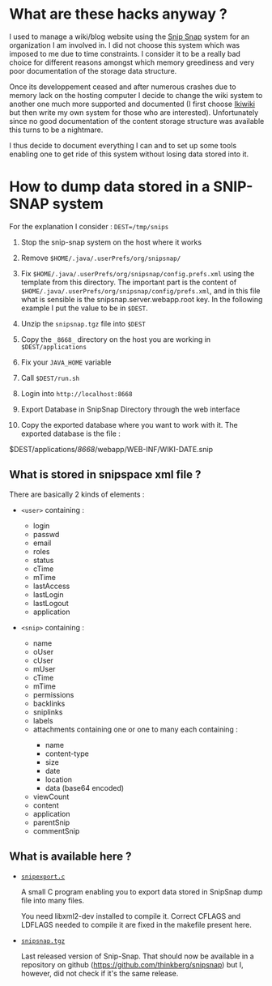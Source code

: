 What are these hacks anyway ?
=============================

I used to manage a wiki/blog website using the [Snip Snap][1] system
for an organization I am involved in. I did not choose this system
which was imposed to me due to time constraints. I consider it to be a
really bad choice for different reasons amongst which memory
greediness and very poor documentation of the storage data structure.

Once its developpement ceased and after numerous crashes due to memory
lack on the hosting computer I decide to change the wiki system to
another one much more supported and documented (I first choose
[Ikiwiki][2] but then write my own system for those who are
interested). Unfortunately since no good documentation of the content
storage structure was available this turns to be a nightmare.

I thus decide to document everything I can and to set up some tools
enabling one to get ride of this system without losing data stored
into it.

[1]: http://snipsnap.org/
[2]: http://ikiwiki.info


How to dump data stored in a SNIP-SNAP system
=============================================

For the explanation I consider : `DEST=/tmp/snips`

1. Stop the snip-snap system on the host where it works

2. Remove `$HOME/.java/.userPrefs/org/snipsnap/`

3. Fix `$HOME/.java/.userPrefs/org/snipsnap/config.prefs.xml` using the
   template from this directory. The important part is the content of
   `$HOME/.java/.userPrefs/org/snipsnap/config/prefs.xml`, and in this file
   what is sensible is the snipsnap.server.webapp.root key. In the following
   example I put the value to be in `$DEST`.

	<?xml version="1.0" encoding="UTF-8"?><!DOCTYPE map SYSTEM "http://java.sun.com/dtd/preferences.dtd">
	<map MAP_XML_VERSION="1.0">
	<entry key="snipsnap.server.admin.password" value="663b9"/>
	<entry key="snipsnap.server.admin.rpc.url" value="http://localhost:8574"/>
	<entry key="snipsnap.server.encoding" value="UTF-8"/>
	<entry key="snipsnap.server.version" value="1.0b3-uttoxeter"/>
	<entry key="snipsnap.server.webapp.root" value="/tmp/snips/applications"/>
	</map>

4. Unzip the `snipsnap.tgz` file into `$DEST`

5. Copy the `_8668_` directory on the host you are working in `$DEST/applications`

6. Fix your `JAVA_HOME` variable

7. Call `$DEST/run.sh`

8. Login into `http://localhost:8668`

9. Export Database in SnipSnap Directory through the web interface

10. Copy the exported database where you want to work with it. The
    exported database is the file :
   
   $DEST/applications/_8668_/webapp/WEB-INF/WIKI-DATE.snip

What is stored in snipspace xml file ?
--------------------------------------

There are basically 2 kinds of elements :

* `<user>` containing :
  + login
  + passwd
  + email
  + roles
  + status
  + cTime
  + mTime
  + lastAccess
  + lastLogin
  + lastLogout
  + application

* `<snip>` containing :
  + name
  + oUser
  + cUser
  + mUser
  + cTime
  + mTime
  + permissions
  + backlinks
  + sniplinks
  + labels
  + attachments containing one <attachments/> or one to many
    <attachment> each containing :
    - name
    - content-type
    - size
    - date
    - location
    - data (base64 encoded)
  + viewCount
  + content
  + application
  + parentSnip
  + commentSnip

What is available here ?
------------------------

* [`snipexport.c`](snipexport.c)

  A small C program enabling you to export data stored in SnipSnap
  dump file into many files.

  You need libxml2-dev installed to compile it. Correct CFLAGS and
  LDFLAGS needed to compile it are fixed in the makefile present here.

* [`snipsnap.tgz`](snipsnap.tgz)

  Last released version of Snip-Snap. That should now be available in a
  repository on github (https://github.com/thinkberg/snipsnap) but I, however,
  did not check if it's the same release.
